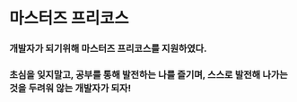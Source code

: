 # 마스터즈 프리코스


### 개발자가 되기위해 마스터즈 프리코스를 지원하였다.
### 초심을 잊지말고, 공부를 통해 발전하는 나를 즐기며, 스스로 발전해 나가는 것을 두려워 않는 개발자가 되자!

